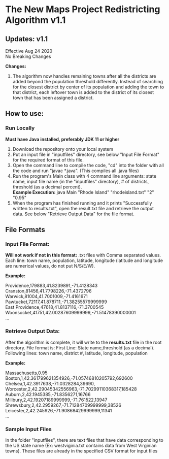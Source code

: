 # The New Maps Project Redistricting Algorithm v1.1

## Updates: v1.1 
Effective Aug 24 2020  
No Breaking Changes  
  
**Changes:**
1. The algorithm now handles remaining towns after all the districts are added beyond the population threshold differently. Instead of searching for the closest district by center of its population and adding the town to that district, each leftover town is added to the district of its closest town that has been assigned a district.

## How to use:

### Run Locally 

**Must have Java installed, preferably JDK 11 or higher**

1. Download the repository onto your local system
2. Put an input file in "inputfiles" directory, see below "Input File Format" for the required format of this file.    
3. Open the command line to compile the code, "cd" into the folder with all the code and run "javac \*.java". (This compiles all .java files)   
4. Run the program's Main class with 4 command line arguments: state name, input file name (in the "inputfiles" directory), # of districts, threshold (as a decimal percent).   
**Example Execution:** java Main "Rhode Island" "rhodeisland.txt" "2" "0.95"
5. When the program has finished running and it prints "Successfully written to results.txt", open the result.txt file and retrieve the output data. See below "Retrieve Output Data" for the file format. 


## File Formats

### Input File Format: 
**Will not work if not in this format:** .txt files with Comma separated values. Each line: town name, population, latitude, longitude (latitude and longitude are numerical values, do not put N/S/E/W).


**Example:**  
  
Providence,179883,41.8239891,-71.4128343  
Cranston,81456,41.7798226,-71.4372796  
Warwick,81004,41.7001009,-71.4161671  
Pawtucket,72117,41.878711,-71.38255579999999  
East Providence,47618,41.8137116,-71.3700545  
Woonsocket,41751,42.00287609999999,-71.51478390000001  
...   


### Retrieve Output Data: 
After the algorithm is complete, it will write to the **results.txt** file in the root directory. File format is: First Line: State name,threshold (as a decimal). Following lines: town name, district #, latitude, longitude, population

**Example:**  
    
Massachusetts,0.95  
Boston,1,42.361799621354926,-71.05746810205792,692600  
Chelsea,1,42.3917638,-71.0328284,39690,   
Worcester,2,42.29045342556963,-71.70299110368317,185428  
Auburn,2,42.1945385,-71.8356271,16766  
Millbury,2,42.19207189999999,-71.761522,13947  
Shrewsbury,2,42.2959267,-71.71284709999999,38526  
Leicester,2,42.245926,-71.90868429999999,11341  
...  

### Sample Input Files
In the folder "inputfiles", there are text files that have data corresponding to the US state name (Ex: westviginia.txt contains data from West Virginian towns). These files are already in the specified CSV format for input files
